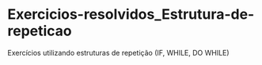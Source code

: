 # Exercicios-resolvidos_Estrutura-de-repeticao
Exercícios utilizando estruturas de repetição (IF, WHILE, DO WHILE)
